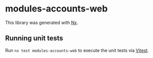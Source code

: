 # modules-accounts-web

This library was generated with [Nx](https://nx.dev).

## Running unit tests

Run `nx test modules-accounts-web` to execute the unit tests via [Vitest](https://vitest.dev/).
